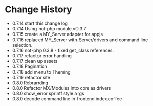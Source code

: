# Change History

  * 0.7.14 start this change log
  * 0.7.14 Using not-php module v0.3.7
  * 0.7.15 create a MY_Server adapter for appjs
  * 0.7.16 replaced MY_Server with Server/drivers and command line selection.
  * 0.7.16 not-php 0.3.8 - fixed get_class references.
  * 0.7.17 refactor error handling
  * 0.7.17 clean up assets
  * 0.7.18 Pagination
  * 0.7.18 add menu to Theming
  * 0.7.19 refactor site
  * 0.8.0  Rebranding
  * 0.8.0  Refactor MX/Modules into core as drivers
  * 0.8.0  show_error sprintf style args
  * 0.8.0  decode command line in frontend index.coffee

